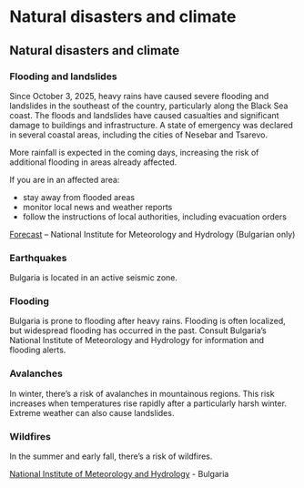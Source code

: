 # Natural disasters and climate

## Natural disasters and climate

### Flooding and landslides

Since October 3, 2025, heavy rains have caused severe flooding and landslides in the southeast of the country, particularly along the Black Sea coast. The floods and landslides have caused casualties and significant damage to buildings and infrastructure. A state of emergency was declared in several coastal areas, including the cities of Nesebar and Tsarevo.

More rainfall is expected in the coming days, increasing the risk of additional flooding in areas already affected.

If you are in an affected area:

* stay away from flooded areas
* monitor local news and weather reports
* follow the instructions of local authorities, including evacuation orders

[Forecast](http://www.weather.bg/obshtini/) – National Institute for Meteorology and Hydrology (Bulgarian only)

### Earthquakes

Bulgaria is located in an active seismic zone.

### Flooding

Bulgaria is prone to flooding after heavy rains. Flooding is often localized, but widespread flooding has occurred in the past. Consult Bulgaria’s National Institute of Meteorology and Hydrology for information and flooding alerts.

### Avalanches

In winter, there’s a risk of avalanches in mountainous regions. This risk increases when temperatures rise rapidly after a particularly harsh winter. Extreme weather can also cause landslides.

### Wildfires

In the summer and early fall, there’s a risk of wildfires.

[National Institute of Meteorology and Hydrology](http://www.weather.bg/0index.php?koiFail=RM01opasni1&lng=1) - Bulgaria